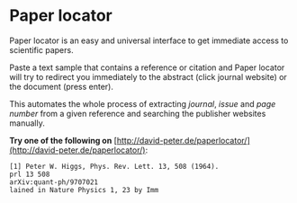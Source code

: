 Paper locator
=============

Paper locator is an easy and universal interface to get immediate access to scientific papers.

Paste a text sample that contains a reference or citation and Paper locator will try to redirect you immediately to the abstract (click journal website) or the document (press enter).

This automates the whole process of extracting *journal*, *issue* and *page number* from a given reference and searching the publisher websites manually.

__Try one of the following on__ [http://david-peter.de/paperlocator/](http://david-peter.de/paperlocator/):
```
[1] Peter W. Higgs, Phys. Rev. Lett. 13, 508 (1964).
prl 13 508
arXiv:quant-ph/9707021
lained in Nature Physics 1, 23 by Imm
```
